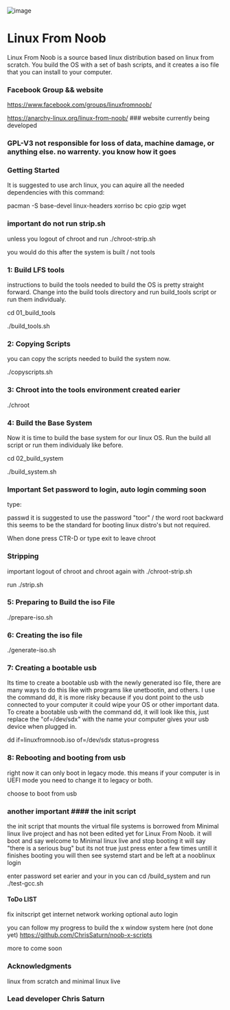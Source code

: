 
![image](https://github.com/ChrisSaturn/LinuxFromNoob8.2/blob/master/screenshots/noob-linux.png)

# Linux From Noob

Linux From Noob is a source based linux distribution based on linux from scratch. You build the OS with a set of bash scripts, and it creates a iso file that you can install to your computer.


### Facebook Group && website

https://www.facebook.com/groups/linuxfromnoob/

https://anarchy-linux.org/linux-from-noob/         ### website currently being developed

### GPL-V3   not responsible for loss of data, machine damage, or anything else. no warrenty. you know how it goes

### Getting Started

It is suggested to use arch linux, you can aquire all the needed dependencies with this command:

pacman -S base-devel linux-headers xorriso bc cpio gzip wget

### important do not run strip.sh

unless you logout of chroot and run ./chroot-strip.sh 

you would do this after the system is built / not tools


### 1: Build LFS tools

instructions to build the tools needed to build the OS is pretty straight forward. Change into the build tools directory and run build_tools script or run them individualy.

cd 01_build_tools

./build_tools.sh

### 2: Copying Scripts

you can copy the scripts needed to build the system now.

./copyscripts.sh

### 3: Chroot into the tools environment created earier

./chroot

### 4: Build the Base System

Now it is time to build the base system for our linux OS. Run the build all script or run them individualy like before.

cd 02_build_system

./build_system.sh

### Important Set password to login, auto login comming soon
type:

passwd
it is suggested to use the password "toor" / the word root backward
this seems to be the standard for booting linux distro's but not required.

When done press CTR-D or type exit to leave chroot

### Stripping
important logout of chroot and chroot again with ./chroot-strip.sh

run ./strip.sh

### 5: Preparing to Build the iso File

./prepare-iso.sh

### 6: Creating the iso file

./generate-iso.sh

### 7: Creating a bootable usb 

Its time to create a bootable usb with the newly generated iso file, there are many ways to do this like with programs like unetbootin, and others. I use the command dd, it is more risky because if you dont point to the usb connected to your computer it could wipe your OS or other important data. To create a bootable usb with the command dd, it will look like this, just replace the "of=/dev/sdx" with the name your computer gives your usb device when plugged in.

dd if=linuxfromnoob.iso of=/dev/sdx status=progress

### 8: Rebooting and booting from usb

right now it can only boot in legacy mode. this means if your computer is in UEFI mode you need to change it to legacy or both.

choose to boot from usb

### another important #### the init script
the init script that mounts the virtual file systems is borrowed from Minimal linux live project 
and has not been edited yet for Linux From Noob.
it will boot and say welcome to Minimal linux live and stop booting
it will say "there is a serious bug" but its not true
just press enter a few times untill it finishes booting
you will then see systemd start and be left at a nooblinux login

enter password set earier and your in
you can cd /build_system and run ./test-gcc.sh




#### ToDo LIST
fix initscript
get internet network working
optional auto login

you can follow my progress to build the x window system here (not done yet)
https://github.com/ChrisSaturn/noob-x-scripts

more to come soon

### Acknowledgments

linux from scratch 
and 
minimal linux live

### Lead developer Chris Saturn


